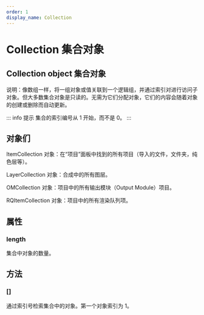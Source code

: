 ```yaml
---
order: 1
display_name: Collection
---
```


# Collection 集合对象

## Collection object 集合对象

说明：像数组一样，将一组对象或值关联到一个逻辑组，并通过索引对进行访问子对象。但大多数集合对象是只读的。无需为它们分配对象，它们的内容会随着对象的创建或删除而自动更新。

::: info 提示
集合的索引编号从 1 开始，而不是 0。
:::

## 对象们

ItemCollection 对象：在“项目”面板中找到的所有项目（导入的文件，文件夹，纯色层等）。

LayerCollection 对象：合成中的所有图层。

OMCollection 对象：项目中的所有输出模块（Output Module）项目。

RQItemCollection 对象：项目中的所有渲染队列项。

## 属性

### length

集合中对象的数量。

## 方法

### []

通过索引号检索集合中的对象。第一个对象索引为 1。

